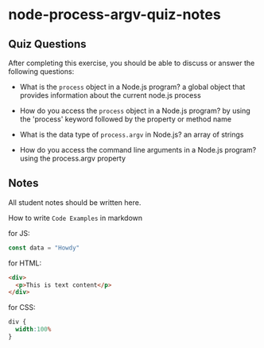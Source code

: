 # node-process-argv-quiz-notes

## Quiz Questions

After completing this exercise, you should be able to discuss or answer the following questions:

- What is the `process` object in a Node.js program?
a global object that provides information about the current node.js process

- How do you access the `process` object in a Node.js program?
by using the 'process' keyword followed by the property or method name

- What is the data type of `process.argv` in Node.js?
an array of strings

- How do you access the command line arguments in a Node.js program?
using the process.argv property

## Notes

All student notes should be written here.


How to write `Code Examples` in markdown

for JS:
```javascript
const data = "Howdy"
```

for HTML:
```html
<div>
  <p>This is text content</p>
</div>
```

for CSS:
```css
div {
  width:100%
}
```

